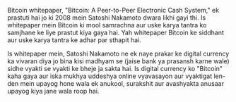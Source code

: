 
Bitcoin whitepaper, "Bitcoin: A Peer-to-Peer Electronic Cash System," ek prastuti hai jo ki 2008 mein Satoshi Nakamoto dwara likhi gayi thi. Is whitepaper mein Bitcoin ki mool samrachna aur uske karya tantra ko samjhane ke liye prastut kiya gaya hai. Yah whitepaper Bitcoin ke siddhant aur uske karya tantra ke adhar par sthapit hai.

Is whitepaper mein, Satoshi Nakamoto ne ek naye prakar ke digital currency ka vivaran diya jo bina kisi madhyam se (jaise bank ya prasansh karne wale) sidhe vyakti se vyakti ke bheje ja sakta hai. Is digital currency ko "Bitcoin" kaha gaya aur iska mukhya uddeshya online vyavasayon aur vyaktigat len-den mein upayog hone wala ek anukool, surakshit aur avashyakta anusaar upayog kiya jane wala roop hai.